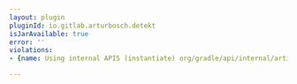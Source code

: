 ```yaml
---
layout: plugin
pluginId: io.gitlab.arturbosch.detekt
isJarAvailable: true
error: ''
violations:
- {name: Using internal APIS (instantiate) org/gradle/api/internal/artifacts/dependencies/DefaultExternalModuleDependency}

---
```

